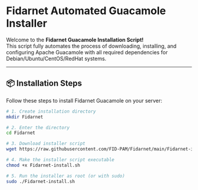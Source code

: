 # Fidarnet Automated Guacamole Installer

Welcome to the **Fidarnet Guacamole Installation Script!**  
This script fully automates the process of downloading, installing, and configuring Apache Guacamole with all required dependencies for Debian/Ubuntu/CentOS/RedHat systems.

---

## 📦 Installation Steps

Follow these steps to install Fidarnet Guacamole on your server:

```bash
# 1. Create installation directory
mkdir Fidarnet

# 2. Enter the directory
cd Fidarnet

# 3. Download installer script
wget https://raw.githubusercontent.com/FID-PAM/Fidarnet/main/Fidarnet-install.sh

# 4. Make the installer script executable
chmod +x Fidarnet-install.sh

# 5. Run the installer as root (or with sudo)
sudo ./Fidarnet-install.sh
